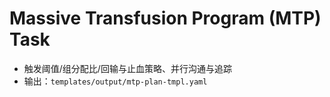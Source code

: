 # Massive Transfusion Program (MTP) Task

- 触发阈值/组分配比/回输与止血策略、并行沟通与追踪
- 输出：`templates/output/mtp-plan-tmpl.yaml`
